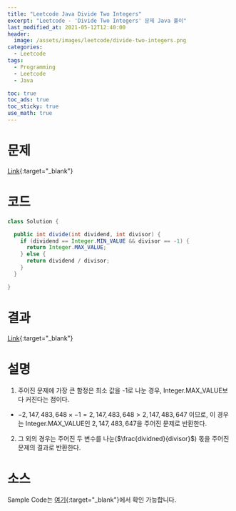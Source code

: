 ```yaml
---
title: "Leetcode Java Divide Two Integers"
excerpt: "Leetcode - 'Divide Two Integers' 문제 Java 풀이"
last_modified_at: 2021-05-12T12:40:00
header:
  image: /assets/images/leetcode/divide-two-integers.png
categories:
  - Leetcode
tags:
  - Programming
  - Leetcode
  - Java

toc: true
toc_ads: true
toc_sticky: true
use_math: true
---
```

# 문제
[Link](https://leetcode.com/problems/divide-two-integers/){:target="_blank"}

# 코드
```java
class Solution {

  public int divide(int dividend, int divisor) {
    if (dividend == Integer.MIN_VALUE && divisor == -1) {
      return Integer.MAX_VALUE;
    } else {
      return dividend / divisor;
    }
  }

}
```

# 결과
[Link](https://leetcode.com/submissions/detail/491571524/){:target="_blank"}

# 설명
1. 주어진 문제에 가장 큰 함정은 최소 값을 -1로 나눈 경우, Integer.MAX_VALUE보다 커진다는 점이다.
- $-2,147,483,648 \times -1 = 2,147,483,648 > 2,147,483,647$ 이므로, 이 경우는 Integer.MAX_VALUE인 $2,147,483,647$을 주어진 문제로 반환한다.

2. 그 외의 경우는 주어진 두 변수를 나눈($\frac{dividned}{divisor}$) 몫을 주어진 문제의 결과로 반환한다.

# 소스
Sample Code는 [여기](https://github.com/GracefulSoul/leetcode/blob/master/src/main/java/gracefulsoul/problems/DivideTwoIntegers.java){:target="_blank"}에서 확인 가능합니다.
